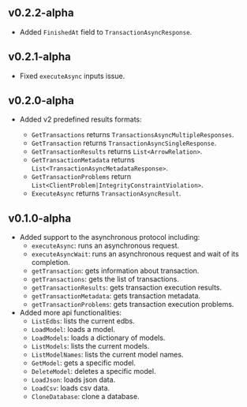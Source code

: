 ## v0.2.2-alpha
* Added `FinishedAt` field to `TransactionAsyncResponse`.

## v0.2.1-alpha
* Fixed `executeAsync` inputs issue.

## v0.2.0-alpha
* Added v2 predefined results formats:

    - `GetTransactions` returns `TransactionsAsyncMultipleResponses`.
    - `GetTransaction` returns `TransactionAsyncSingleResponse`.
    - `GetTransactionResults` returns `List<ArrowRelation>`.
    - `GetTransactionMetadata` returns `List<TransactionAsyncMetadataResponse>`.
    - `GetTransactionProblems` return `List<ClientProblem|IntegrityConstraintViolation>`.
    - `ExecuteAsync` returns `TransactionAsyncResult`.

## v0.1.0-alpha
* Added support to the asynchronous protocol including:
    - `executeAsync`: runs an asynchronous request.
    - `executeAsyncWait`: runs an asynchronous request and wait of its completion.
    - `getTransaction`: gets information about transaction.
    - `getTransactions`: gets the list of transactions.
    - `getTransactionResults`: gets transaction execution results.
    - `getTransactionMetadata`: gets transaction metadata.
    - `getTransactionProblems`: gets transaction execution problems.
* Added more api functionalities:
    - `ListEdbs`: lists the current edbs.
    - `LoadModel`: loads a model.
    - `LoadModels`: loads a dictionary of models.
    - `ListModels`: lists the current models.
    - `ListModelNames`: lists the current model names.
    - `GetModel`: gets a specific model.
    - `DeleteModel`: deletes a specific model.
    - `LoadJson`: loads json data.
    - `LoadCsv`: loads csv data.
    - `CloneDatabase`: clone a database.
